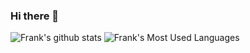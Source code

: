 ### Hi there 👋

<!--
**frankyfrank666/frankyfrank666** is a ✨ _special_ ✨ repository because its `README.md` (this file) appears on your GitHub profile.

Here are some ideas to get you started:

- 🔭 I’m currently working on ...
- 🌱 I’m currently learning ...
- 👯 I’m looking to collaborate on ...
- 🤔 I’m looking for help with ...
- 💬 Ask me about ...
- 📫 How to reach me: ...
- 😄 Pronouns: ...
- ⚡ Fun fact: ...
-->


![Frank's github stats](https://github-readme-stats.vercel.app/api?username=frankyfrank666)
![Frank's Most Used Languages](https://github-readme-stats.vercel.app/api/top-langs/?username=frankyfrank666)
